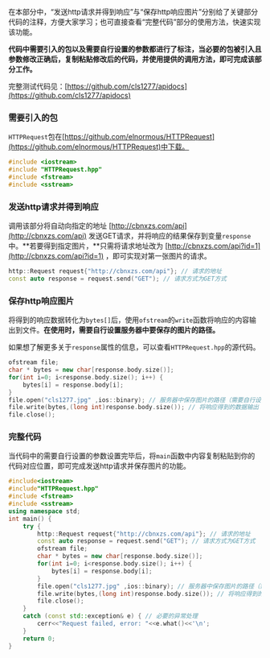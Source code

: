 在本部分中，“发送http请求并得到响应”与“保存http响应图片”分别给了关键部分代码的注释，方便大家学习；也可直接查看“完整代码”部分的使用方法，快速实现该功能。

**代码中需要引入的包以及需要自行设置的参数都进行了标注，当必要的包被引入且参数修改正确后，复制粘贴修改后的代码，并使用提供的调用方法，即可完成该部分工作。**

完整测试代码见：[https://github.com/cls1277/apidocs](https://github.com/cls1277/apidocs)

### 需要引入的包

```HTTPRequest```包在[https://github.com/elnormous/HTTPRequest](https://github.com/elnormous/HTTPRequest)中下载。

```cpp
#include <iostream>
#include "HTTPRequest.hpp"
#include <fstream>
#include <sstream>
```

### 发送http请求并得到响应

调用该部分将自动向指定的地址 [http://cbnxzs.com/api](http://cbnxzs.com/api) 发送GET请求，并将响应的结果保存到变量```response```中。**若要得到指定图片，**只需将请求地址改为 [http://cbnxzs.com/api?id=1](http://cbnxzs.com/api?id=1) ，即可实现对第一张图片的请求。

```cpp
http::Request request{"http://cbnxzs.com/api"}; // 请求的地址
const auto response = request.send("GET"); // 请求方式为GET方式
```

### 保存http响应图片

将得到的响应数据转化为```bytes[]```后，使用```ofstream```的```write```函数将响应的内容输出到文件。**在使用时，需要自行设置服务器中要保存的图片的路径。**

如果想了解更多关于```response```属性的信息，可以查看```HTTPRequest.hpp```的源代码。

```cpp
ofstream file;
char * bytes = new char[response.body.size()];
for(int i=0; i<response.body.size(); i++) {
    bytes[i] = response.body[i];
}
file.open("cls1277.jpg" ,ios::binary); // 服务器中保存图片的路径（需要自行设置）
file.write(bytes,(long int)response.body.size()); // 将响应得到的数据输出
file.close();
```

### 完整代码

当代码中的需要自行设置的参数设置完毕后，将```main```函数中内容复制粘贴到你的代码对应位置，即可完成发送http请求并保存图片的功能。

```cpp
#include<iostream>
#include"HTTPRequest.hpp"
#include <fstream>
#include <sstream>
using namespace std;
int main() {
    try {
        http::Request request{"http://cbnxzs.com/api"}; // 请求的地址
        const auto response = request.send("GET"); // 请求方式为GET方式
        ofstream file;
        char * bytes = new char[response.body.size()];
        for(int i=0; i<response.body.size(); i++) {
            bytes[i] = response.body[i];
        }
        file.open("cls1277.jpg" ,ios::binary); // 服务器中保存图片的路径（需要自行设置）
        file.write(bytes,(long int)response.body.size()); // 将响应得到的数据输出
        file.close();
    }
    catch (const std::exception& e) { // 必要的异常处理
        cerr<<"Request failed, error: "<<e.what()<<'\n';
    }
    return 0;
}
```

